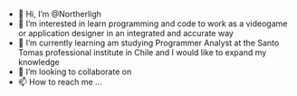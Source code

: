 - 👋 Hi, I’m @Northerligh
- 👀 I’m interested in learn programming and code to work as a videogame or application designer in an integrated and accurate way
- 🌱 I’m currently learning am studying Programmer Analyst at the Santo Tomas professional institute in Chile and I would like to expand my knowledge 
- 💞️ I’m looking to collaborate on 
- 📫 How to reach me ...

<!---
Northerligh/Northerligh is a ✨ special ✨ repository because its `README.md` (this file) appears on your GitHub profile.
You can click the Preview link to take a look at your changes.
--->
